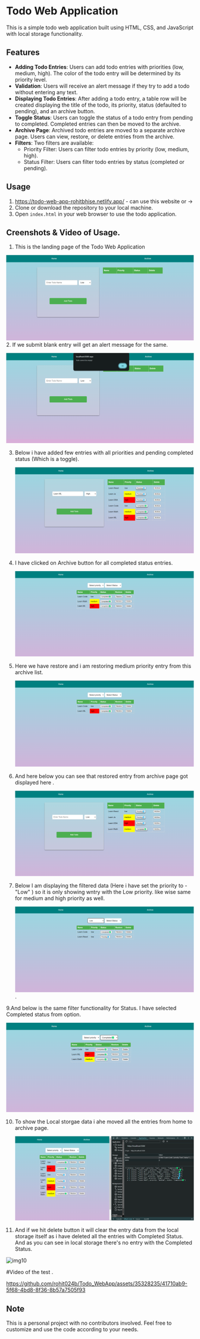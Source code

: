 # Todo Web Application

This is a simple todo web application built using HTML, CSS, and JavaScript with local storage functionality.

## Features

- **Adding Todo Entries**: Users can add todo entries with priorities (low, medium, high). The color of the todo entry will be determined by its priority level.
- **Validation**: Users will receive an alert message if they try to add a todo without entering any text.
- **Displaying Todo Entries**: After adding a todo entry, a table row will be created displaying the title of the todo, its priority, status (defaulted to pending), and an archive button.
- **Toggle Status**: Users can toggle the status of a todo entry from pending to completed. Completed entries can then be moved to the archive.
- **Archive Page**: Archived todo entries are moved to a separate archive page. Users can view, restore, or delete entries from the archive.
- **Filters**: Two filters are available:
  - Priority Filter: Users can filter todo entries by priority (low, medium, high).
  - Status Filter: Users can filter todo entries by status (completed or pending).

## Usage

1. https://todo-web-app-rohitbhise.netlify.app/ - can use this website or ->
2. Clone or download the repository to your local machine.
3. Open `index.html` in your web browser to use the todo application.

## Creenshots & Video of Usage.
1.  This is the landing page of the Todo Web Application
   
   ![im1](./screenshots/im1.png)
2. If we submit blank entry will get an alert message for the same.
   
   ![img2](./screenshots/img2.png)
   
3. Below i have added few entries with all priorities and pending completed status (Which is a toggle).
   
   ![ing3](./screenshots/ing3.png)

4. I have clicked on Archive button for all completed status entries.

   ![img4](./screenshots/img4.png)

5. Here we have restore and i am restoring medium priority entry from this archive list.

   ![img5](./screenshots/img5.png)

6. And here below you can see that restored entry from archive page got displayed here .

   ![img6](./screenshots/img6.png)

7. Below I am displaying the filtered data (Here i have set the priority to -"Low" ) so it is only showing wntry with the Low priority.
   like wise same for medium and high priority as well.

   ![img7](./screenshots/img7.png).

9.And below is the same filter functionality for Status. I have selected Completed status from option.

  ![img8](./screenshots/img8.png)

10. To show the Local storgae data i ahe moved all the entries from home to archive page.

    ![img9](./screenshots/img9.png)
    
11. And if we hit delete button it will clear the entry data from the local storage itself as i have deleted all the entries with Completed Status.
    And as you can see in local storage there's no entry with the Completed Status.
  
  ![img10](https://github.com/rohit024b/Todo_WebApp/assets/35328235/78e2c263-c043-44d3-b868-f13bbcdcefdc)

   
#Video of the test .

https://github.com/rohit024b/Todo_WebApp/assets/35328235/41710ab9-5f68-4bd8-8f36-8b57a7505f93


## Note

This is a personal project with no contributors involved. Feel free to customize and use the code according to your needs.

